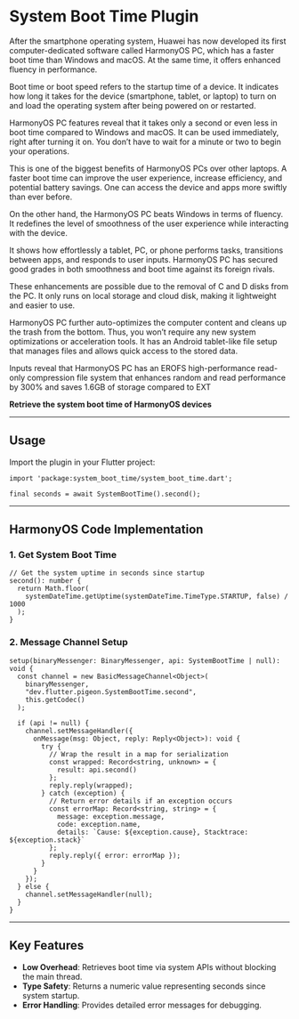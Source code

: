 # System Boot Time Plugin

After the smartphone operating system, Huawei has now developed its first computer-dedicated software called HarmonyOS PC, which has a faster boot time than Windows and macOS. At the same time, it offers enhanced fluency in performance.

Boot time or boot speed refers to the startup time of a device. It indicates how long it takes for the device (smartphone, tablet, or laptop) to turn on and load the operating system after being powered on or restarted.

HarmonyOS PC features reveal that it takes only a second or even less in boot time compared to Windows and macOS. It can be used immediately, right after turning it on. You don’t have to wait for a minute or two to begin your operations.

This is one of the biggest benefits of HarmonyOS PCs over other laptops. A faster boot time can improve the user experience, increase efficiency, and potential battery savings. One can access the device and apps more swiftly than ever before.

On the other hand, the HarmonyOS PC beats Windows in terms of fluency. It redefines the level of smoothness of the user experience while interacting with the device.

It shows how effortlessly a tablet, PC, or phone performs tasks, transitions between apps, and responds to user inputs. HarmonyOS PC has secured good grades in both smoothness and boot time against its foreign rivals.

These enhancements are possible due to the removal of C and D disks from the PC. It only runs on local storage and cloud disk, making it lightweight and easier to use.

HarmonyOS PC further auto-optimizes the computer content and cleans up the trash from the bottom. Thus, you won’t require any new system optimizations or acceleration tools. It has an Android tablet-like file setup that manages files and allows quick access to the stored data.

Inputs reveal that HarmonyOS PC has an EROFS high-performance read-only compression file system that enhances random and read performance by 300% and saves 1.6GB of storage compared to EXT

**Retrieve the system boot time of HarmonyOS devices**

------

## Usage

Import the plugin in your Flutter project:

```
import 'package:system_boot_time/system_boot_time.dart';

final seconds = await SystemBootTime().second();
```

------

## HarmonyOS Code Implementation

### 1. Get System Boot Time

```
// Get the system uptime in seconds since startup
second(): number {
  return Math.floor(
    systemDateTime.getUptime(systemDateTime.TimeType.STARTUP, false) / 1000
  );
}
```

### 2. Message Channel Setup

```
setup(binaryMessenger: BinaryMessenger, api: SystemBootTime | null): void {
  const channel = new BasicMessageChannel<Object>(
    binaryMessenger,
    "dev.flutter.pigeon.SystemBootTime.second",
    this.getCodec()
  );

  if (api != null) {
    channel.setMessageHandler({
      onMessage(msg: Object, reply: Reply<Object>): void {
        try {
          // Wrap the result in a map for serialization
          const wrapped: Record<string, unknown> = {
            result: api.second()
          };
          reply.reply(wrapped);
        } catch (exception) {
          // Return error details if an exception occurs
          const errorMap: Record<string, string> = {
            message: exception.message,
            code: exception.name,
            details: `Cause: ${exception.cause}, Stacktrace: ${exception.stack}`
          };
          reply.reply({ error: errorMap });
        }
      }
    });
  } else {
    channel.setMessageHandler(null);
  }
}
```

------

## Key Features

- **Low Overhead**: Retrieves boot time via system APIs without blocking the main thread.
- **Type Safety**: Returns a numeric value representing seconds since system startup.
- **Error Handling**: Provides detailed error messages for debugging.

